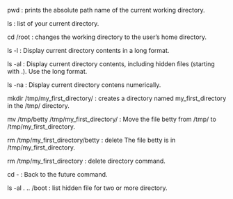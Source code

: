 pwd : prints the absolute path name of the current working directory.

ls : list of your current directory.

cd /root : changes the working directory to the user’s home directory.

ls -l : Display current directory contents in a long format.

ls -al : Display current directory contents, including hidden files (starting with .). Use the long format.

ls -na : Display current directory contens numerically.

mkdir  /tmp/my_first_directory/ : creates a directory named my_first_directory in the /tmp/ directory.

mv /tmp/betty /tmp/my_first_directory/ : Move the file betty from /tmp/ to /tmp/my_first_directory. 

rm /tmp/my_first_directory/betty : delete The file betty is in /tmp/my_first_directory.

rm /tmp/my_first_directory : delete directory command.

cd - : Back to the future command.

ls -al . .. /boot : list hidden file for two or more directory.

